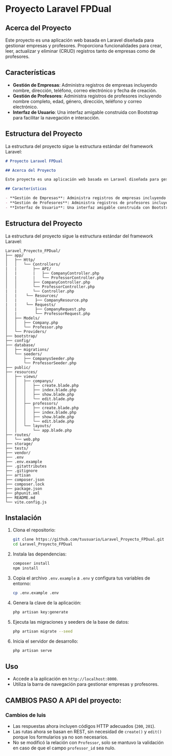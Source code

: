 # Proyecto Laravel FPDual

## Acerca del Proyecto

Este proyecto es una aplicación web basada en Laravel diseñada para gestionar empresas y profesores. Proporciona funcionalidades para crear, leer, actualizar y eliminar (CRUD) registros tanto de empresas como de profesores.

## Características

- **Gestión de Empresas**: Administra registros de empresas incluyendo nombre, dirección, teléfono, correo electrónico y fecha de creación.
- **Gestión de Profesores**: Administra registros de profesores incluyendo nombre completo, edad, género, dirección, teléfono y correo electrónico.
- **Interfaz de Usuario**: Una interfaz amigable construida con Bootstrap para facilitar la navegación e interacción.

## Estructura del Proyecto

La estructura del proyecto sigue la estructura estándar del framework Laravel:

```md
# Proyecto Laravel FPDual

## Acerca del Proyecto

Este proyecto es una aplicación web basada en Laravel diseñada para gestionar empresas y profesores. Proporciona funcionalidades para crear, leer, actualizar y eliminar (CRUD) registros tanto de empresas como de profesores.

## Características

- **Gestión de Empresas**: Administra registros de empresas incluyendo nombre, dirección, teléfono, correo electrónico y fecha de creación.
- **Gestión de Profesores**: Administra registros de profesores incluyendo nombre completo, edad, género, dirección, teléfono y correo electrónico.
- **Interfaz de Usuario**: Una interfaz amigable construida con Bootstrap para facilitar la navegación e interacción.
```
## Estructura del Proyecto

La estructura del proyecto sigue la estructura estándar del framework Laravel:
```text
Laravel_Proyecto_FPDual/
├── app/
│   ├── Http/
│   │   └── Controllers/
|   |       ├── API/
│   |       |   ├── CompanyController.php
│   |       |   └── ProfessorController.php
│   │       ├── CompanyController.php
│   │       └── ProfessorController.php
|   |       └── Controller.php
│   |    └── Resources/
│   |        ├── CompanyResource.php
|   |    └── Requests/
│   |        ├── CompanyRequest.php
│   |        └── ProfessorRequest.php
│   ├── Models/
│   │   ├── Company.php
│   │   └── Professor.php
│   └── Providers/
├── bootstrap/
├── config/
├── database/
│   ├── migrations/
│   └── seeders/
│       ├── CompanysSeeder.php
│       └── ProfessorSeeder.php
├── public/
├── resources/
│   ├── views/
│   │   ├── companys/
│   │   │   ├── create.blade.php
│   │   │   ├── index.blade.php
│   │   │   ├── show.blade.php
│   │   │   └── edit.blade.php
│   │   ├── professors/
│   │   │   ├── create.blade.php
│   │   │   ├── index.blade.php
│   │   │   ├── show.blade.php
│   │   │   └── edit.blade.php
│   │   └── layouts/
│   │       └── app.blade.php
├── routes/
│   └── web.php
├── storage/
├── tests/
├── vendor/
├── .env
├── .env.example
├── .gitattributes
├── .gitignore
├── artisan
├── composer.json
├── composer.lock
├── package.json
├── phpunit.xml
├── README.md
└── vite.config.js
````

## Instalación

1. Clona el repositorio:
    ```sh
    git clone https://github.com/tuusuario/Laravel_Proyecto_FPDual.git
    cd Laravel_Proyecto_FPDual
    ```

2. Instala las dependencias:
    ```sh
    composer install
    npm install
    ```

3. Copia el archivo `.env.example` a `.env` y configura tus variables de entorno:
    ```sh
    cp .env.example .env
    ```

4. Genera la clave de la aplicación:
    ```sh
    php artisan key:generate
    ```

5. Ejecuta las migraciones y seeders de la base de datos:
    ```sh
    php artisan migrate --seed
    ```

6. Inicia el servidor de desarrollo:
    ```sh
    php artisan serve
    ```

## Uso

- Accede a la aplicación en `http://localhost:8000`.
- Utiliza la barra de navegación para gestionar empresas y profesores.


## CAMBIOS PASO A API del proyecto:

### Cambios de luis
- Las respuestas ahora incluyen códigos HTTP adecuados (`200`, `201`).  
- Las rutas ahora se basan en REST, sin necesidad de `create()` y `edit()` porque los formularios ya no son necesarios.  
- No se modificó la relación con `Professor`, solo se mantuvo la validación en caso de que el campo `professor_id` sea nulo.  
